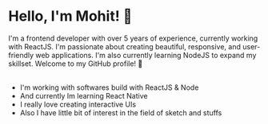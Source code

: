 <head>
 <link rel="stylesheet" href="https://cdnjs.cloudflare.com/ajax/libs/font-awesome/5.7.2/css/all.min.css" integrity="sha512-3M00D/rn8n+2ZVXBO9Hib0GKNpkm8MSUU/e2VNthDyBYxKWG+BftNYYcuEjXlyrSO637tidzMBXfE7sQm0INUg==" crossorigin="anonymous" referrerpolicy="no-referrer" />
</head>

# Hello, I'm Mohit! 👋

I'm a frontend developer with over 5 years of experience, currently working with ReactJS. I'm passionate about creating beautiful, responsive, and user-friendly web applications. I'm also currently learning NodeJS to expand my skillset. Welcome to my GitHub profile! 🚀
<br /><br />

- I'm working with softwares build with ReactJS & Node
- And currently Im learning React Native
- I really love creating interactive UIs
- Also I have little bit of interest in the field of sketch and stuffs





<p align="left">
   <a href="https://twitter.com/mohitdevelops" target="_blank" style={color: 'red'}>
   <i class="fab fa-twitter"></i>
  </a>
</p>
